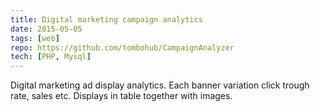 ```yaml
---
title: Digital marketing campaign analytics
date: 2015-05-05
tags: [web]
repo: https://github.com/tombohub/CampaignAnalyzer
tech: [PHP, Mysql]
---
```


Digital marketing ad display analytics. Each banner variation click trough rate, sales etc. Displays in table together with images.
